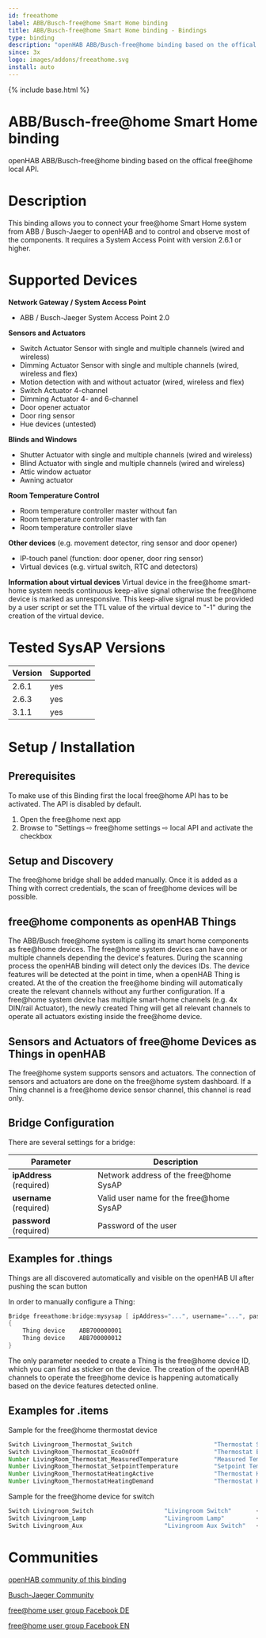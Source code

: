 ```yaml
---
id: freeathome
label: ABB/Busch-free@home Smart Home binding
title: ABB/Busch-free@home Smart Home binding - Bindings
type: binding
description: "openHAB ABB/Busch-free@home binding based on the offical free@home local API."
since: 3x
logo: images/addons/freeathome.svg
install: auto
---
```


<!-- Attention authors: Do not edit directly. Please add your changes to the appropriate source repository -->

{% include base.html %}

<AddonLogo />

# ABB/Busch-free@home Smart Home binding

openHAB ABB/Busch-free@home binding based on the offical free@home local API.

# Description

This binding allows you to connect your free@home Smart Home system from ABB / Busch-Jaeger to openHAB and to control and observe most of the components.
It requires a System Access Point with version 2.6.1 or higher.

# Supported Devices

**Network Gateway / System Access Point**

 - ABB / Busch-Jaeger System Access Point 2.0

**Sensors and Actuators**

 - Switch Actuator Sensor with single and multiple channels (wired and wireless)
 - Dimming Actuator Sensor with single and multiple channels (wired, wireless and flex)
 - Motion detection with and without actuator (wired, wireless and flex)
 - Switch Actuator 4-channel
 - Dimming Actuator 4- and 6-channel
 - Door opener actuator
 - Door ring sensor
 - Hue devices (untested)

**Blinds and Windows**

 - Shutter Actuator with single and multiple channels (wired and wireless)
 - Blind Actuator  with single and multiple channels (wired and wireless)
 - Attic window actuator
 - Awning actuator

**Room Temperature Control**

 - Room temperature controller master without fan
 - Room temperature controller master with fan
 - Room temperature controller slave

**Other devices** (e.g. movement detector, ring sensor and door opener)

 - IP-touch panel (function: door opener, door ring sensor)
 - Virtual devices (e.g. virtual switch, RTC and detectors)

**Information about virtual devices**
Virtual device in the free@home smart-home system needs continuous keep-alive signal otherwise the free@home device is marked as unresponsive.
This keep-alive signal must be provided by a user script or set the TTL value of the virtual device to "-1" during the creation of the virtual device.

# Tested SysAP Versions

| Version | Supported |
|---------|-----------|
| 2.6.1   | yes       |
| 2.6.3   | yes       |
| 3.1.1   | yes       |

# Setup / Installation

## Prerequisites

To make use of this Binding first the local free@home API has to be activated.
The API is disabled by default.

1. Open the free@home next app
1. Browse to "Settings ⇨ free@home settings ⇨ local API and activate the checkbox

## Setup and Discovery

The free@home bridge shall be added manually.
Once it is added as a Thing with correct credentials, the scan of free@home devices will be possible.

## free@home components as openHAB Things

The ABB/Busch free@home system is calling its smart home components as free@home devices.
The free@home system devices can have one or multiple channels depending the device's features.
During the scanning process the openHAB binding will detect only the devices IDs.
The device features will be detected at the point in time, when a openHAB Thing is created.
At the of the creation the free@home binding will automatically create the relevant channels without any further configuration.
If a free@home system device has multiple smart-home channels (e.g. 4x DIN/rail Actuator), the newly created Thing will get all relevant channels to operate all actuators existing inside the free@home device.

## Sensors and Actuators of free@home Devices as Things in openHAB

The free@home system supports sensors and actuators.
The connection of sensors and actuators are done on the free@home system dashboard.
If a Thing channel is a free@home device sensor channel, this channel is read only.

## Bridge Configuration

There are several settings for a bridge:

| Parameter                | Description                             |
|--------------------------|-----------------------------------------|
| **ipAddress** (required) | Network address of the free@home SysAP  |
| **username** (required)  | Valid user name for the free@home SysAP |
| **password** (required)  | Password of the user                    |

## Examples for .things

Things are all discovered automatically and visible on the openHAB UI after pushing the scan button

In order to manually configure a Thing:

```java
Bridge freeathome:bridge:mysysap [ ipAddress="...", username="...", password="..." ]
{
    Thing device    ABB700000001
    Thing device    ABB700000012
}
```

The only parameter needed to create a Thing is the free@home device ID, which you can find as sticker on the device.
The creation of the openHAB channels to operate the free@home device is happening automatically based on the device features detected online.

## Examples for .items

Sample for the free@home thermostat device

```java
Switch Livingroom_Thermostat_Switch                       "Thermostat Siwtch"               <temperature>  (Livingroom)                              { channel="freeathome:device:312095ad75:ABB700000001:ch0000#controller-on-off-request" }
Switch LivingRoom_Thermostat_EcoOnOff                     "Thermostat Eco Activation"       <switch>       (Livingroom)                              { channel="freeathome:device:312095ad75:ABB700000001:ch0000#eco-mode-on-off-request" }
Number LivingRoom_Thermostat_MeasuredTemperature          "Measured Temperature"            <temperature>  (Livingroom)  ["Temperature"]             { channel="freeathome:device:312095ad75:ABB700000001:ch0000#measured-temperature" }
Number LivingRoom_Thermostat_SetpointTemperature          "Setpoint Temperature"            <temperature>  (Livingroom)  ["Setpoint", "Temperature"] { channel="freeathome:device:312095ad75:ABB700000001:ch0000#absolute-setpoint-temperature" }
Number LivingRoom_ThermostatHeatingActive                 "Thermostat Heating Active"       <temperature>  (Livingroom)  ["Status"]                  { channel="freeathome:device:312095ad75:ABB700000001:ch0000#heating-active" }
Number LivingRoom_ThermostatHeatingDemand                 "Thermostat Heating Demand"       <temperature>  (Livingroom)  ["Status"]                  { channel="freeathome:device:312095ad75:ABB700000001:ch0000#status-indication" }
```

Sample for the free@home device for switch

```java
Switch Livingroom_Switch                    "Livingroom Switch"       <switch>  (Livingroom)  ["Light"]   { channel="freeathome:device:312095ad75:ABB700000012:ch0000#switch-on-off" }
Switch Livingroom_Lamp                      "Livingroom Lamp"         <switch>  (Livingroom)  ["Light"]   { channel="freeathome:device:312095ad75:ABB700000012:ch0006#switch-on-off" }
Switch Livingroom_Aux                       "Livingroom Aux Switch"   <switch>  (Livingroom)  ["Light"]   { channel="freeathome:device:312095ad75:ABB700000012:ch000b#switch-on-off" }
```

# Communities

[openHAB community of this binding](https://community.openhab.org/t/abb-busch-jager-free-home-official-rest-api/141698)

[Busch-Jaeger Community](https://community.busch-jaeger.de/)

[free@home user group Facebook DE](https://www.facebook.com/groups/738242583015188)

[free@home user group Facebook EN](https://www.facebook.com/groups/452502972031360)
